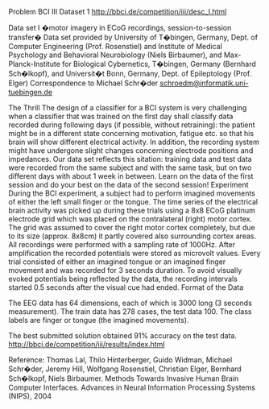 Problem BCI III Dataset 1
http://bbci.de/competition/iii/desc_I.html

Data set I �motor imagery in ECoG recordings, session-to-session transfer�
Data set provided by University of T�bingen, Germany, Dept. of Computer Engineering (Prof. Rosenstiel) and Institute of Medical Psychology and Behavioral Neurobiology (Niels Birbaumer), and 
Max-Planck-Institute for Biological Cybernetics, T�bingen, Germany (Bernhard Sch�lkopf), and 
Universit�t Bonn, Germany, Dept. of Epileptology (Prof. Elger)
Correspondence to Michael Schr�der <schroedm@informatik.uni-tuebingen.de>

The Thrill
The design of a classifier for a BCI system is very challenging when a classifier that was trained on the first day shall classify data recorded during 
following days (if possible, without retraining): the patient might be in a different state concerning motivation, fatigue etc. so that his brain will show different electrical activity. In addition, the recording system might have undergone slight changes concerning electrode positions and impedances. Our data set reflects this sitation: training data and test data were recorded from the same subject and with the same task, but on two different days with about 1 week in between. Learn on the data of the first session and do your best on the data of the second session!
Experiment
During the BCI experiment, a subject had to perform imagined movements of either the left small finger or the tongue. 
The time series of the electrical brain activity was picked up during these trials using a 8x8 ECoG platinum electrode grid which 
was placed on the contralateral (right) motor cortex. The grid was assumed to cover the right motor cortex completely, 
but due to its size (approx. 8x8cm) it partly covered also surrounding cortex areas. All recordings were performed with a sampling rate of 1000Hz. 
After amplification the recorded potentials were stored as microvolt values. Every trial consisted of either an imagined tongue or an 
imagined finger movement and was recorded for 3 seconds duration. To avoid visually evoked potentials being reflected by the data, 
the recording intervals started 0.5 seconds after the visual cue had ended.
Format of the Data

The EEG data has 64 dimensions, each of which is 3000 long (3 seconds measurement). 
The train data has 278 cases, the test data 100. The class labels are finger or tongue (the imagined movements). 

The best submitted solution obtained 91% accuracy on the test data.
http://bbci.de/competition/iii/results/index.html

Reference:
Thomas Lal, Thilo Hinterberger, Guido Widman, Michael Schr�der, Jeremy Hill, Wolfgang Rosenstiel, Christian Elger, Bernhard Sch�lkopf, Niels Birbaumer. Methods Towards Invasive Human Brain Computer Interfaces. Advances in Neural Information Processing Systems (NIPS), 2004
